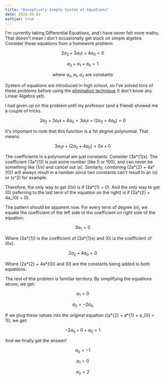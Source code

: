 ```yaml
---
title: "Deceptively Simple System of Equations"
date: 2020-09-02
mathjax: true
---
```


I'm currently taking Differential Equations, and I have never felt more mathy. That doesn't mean I don't occasionally get stuck on simple algebra. Consider these equations from a homework problem:

$$
2a_{2} + 3a_{1}x + 4a_{0} = 0
$$

$$
a_{2} + a_{1} + a_{0} = 1
$$

$$
\text{where } a_{0}, a_{1}, a_{2} \text{ are constants}
$$

System of equations are introduced in high school, so I've solved tons of these problems before using the [elimination technique](https://www.khanacademy.org/math/algebra-home/alg-system-of-equations/alg-equivalent-systems-of-equations/v/solving-systems-of-equations-by-elimination) (I don't know any Linear Algebra yet).

I had given up on this problem until my professor (and a friend) showed me a couple of tricks.

$$
2a_{2} + 3a_{1}x + 4a_{0} = 3a_{1}x + (2a_{2} + 4a_{0}) = 0
$$

It's important to note that this function is a 1st degree polynomial. That means:

$$
3a_{1}x + (2a_{2} + 4a_{0}) = 0x + 0
$$

The coefficients in a polynomial are just constants. Consider \(3a*{1}x\). The coefficient \(3a*{1}\) is just some number (like 5 or 100), and can never be something like \(1/x\) and cancel out \(x\). Similarly, combining \(2a*{2} + 4a*{0}\) will always result in a number since two constants can't result in an \(x\) or \(x^2\) for example.

Therefore, the only way to get \(0x\) is if \(3a*{1} = 0\). And the only way to get \(0\) (referring to the last term of the equation on the right) is if \(2a*{2} + 4a\_{0} = 0\).

The pattern should be apparent now. For every term of degree \(n\), we equate the coefficient of the left side to the coefficient on right side of the equation:

$$
3a_{1} = 0
$$

Where \(3a*{1}\) is the coefficient of \(3a*{1}x\) and \(0\) is the coefficient of \(0x\).

$$
2a_{2} + 4a_{0} = 0
$$

Where \(2a*{2} + 4a*{0}\) and \(0\) are the constants being added to both equations.

The rest of this problem is familiar territory. By simplifying the equations above, we get:

$$
a_{1} = 0
$$

$$
a_{2} = -2a_{0}
$$

If we plug these values into the original equation \((a*{2} + a*{1} + a\_{0} = 1)\), we get:

$$
-2a_{0} + 0 + a_{0} = 1
$$

And we finally get the answer!

$$
a_{0} = -1
$$

$$
a_{1} = 0
$$

$$
a_{2} = 2
$$
